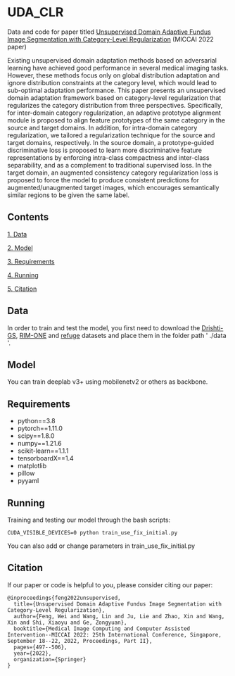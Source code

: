 

# UDA_CLR
Data and code for paper titled [Unsupervised Domain Adaptive Fundus Image Segmentation with Category-Level Regularization](https://arxiv.org/abs/2207.03684) (MICCAI 2022 paper)

Existing unsupervised domain adaptation methods based on adversarial learning have achieved good performance in several medical imaging tasks. However, these methods focus only on global distribution adaptation and ignore distribution constraints at the category level, which would lead to sub-optimal adaptation performance. This paper presents an unsupervised domain adaptation framework based on category-level regularization that regularizes the category distribution from three perspectives. Specifically, for inter-domain category regularization, an adaptive prototype alignment module is proposed to align feature prototypes of the same category in the source and target domains. In addition, for intra-domain category regularization, we tailored a regularization technique for the source and target domains, respectively. In the source domain, a prototype-guided discriminative loss is proposed to learn more discriminative feature representations by enforcing intra-class compactness and inter-class separability, and as a complement to traditional supervised loss. In the target domain, an augmented consistency category regularization loss is proposed to force the model to produce consistent predictions for augmented/unaugmented target images, which encourages semantically similar regions to be given the same label.


## Contents
[1. Data](#data)

[2. Model](#model)

[3. Requirements](#requirements)

[4. Running](#running)

[5. Citation](#citation)

## Data
In order to train and test the model, you first need to download the [Drishti-GS](https://www.kaggle.com/datasets/lokeshsaipureddi/drishtigs-retina-dataset-for-onh-segmentation),
 [RIM-ONE](http://medimrg.webs.ull.es/research/downloads/) and [refuge](https://refuge.grand-challenge.org/) datasets and place them in the folder path ' ./data '.
## Model
You can train deeplab v3+ using mobilenetv2 or others as backbone.

## Requirements
* python==3.8
* pytorch==1.11.0
* scipy==1.8.0
* numpy==1.21.6
* scikit-learn==1.1.1
* tensorboardX==1.4 
* matplotlib 
* pillow
* pyyaml

## Running
Training and testing our model through the bash scripts:
```
CUDA_VISIBLE_DEVICES=0 python train_use_fix_initial.py
```
You can also add or change parameters in train_use_fix_initial.py

## Citation
If our paper or code is helpful to you, please consider citing our paper:
```
@inproceedings{feng2022unsupervised,
  title={Unsupervised Domain Adaptive Fundus Image Segmentation with Category-Level Regularization},
  author={Feng, Wei and Wang, Lin and Ju, Lie and Zhao, Xin and Wang, Xin and Shi, Xiaoyu and Ge, Zongyuan},
  booktitle={Medical Image Computing and Computer Assisted Intervention--MICCAI 2022: 25th International Conference, Singapore, September 18--22, 2022, Proceedings, Part II},
  pages={497--506},
  year={2022},
  organization={Springer}
}
```
